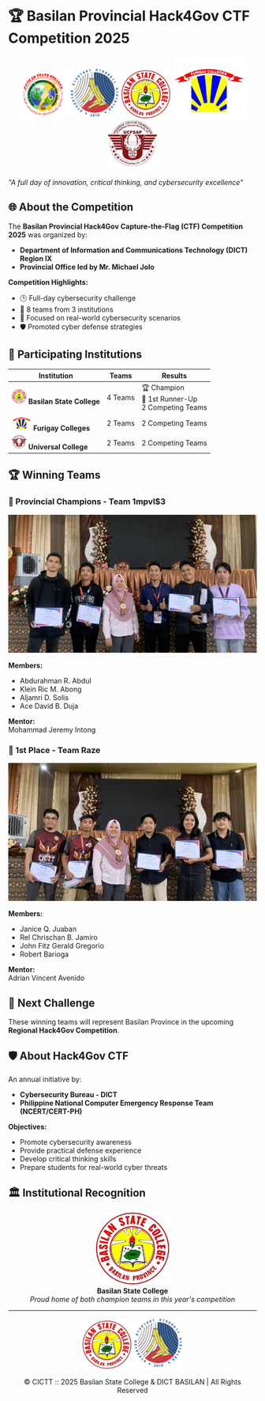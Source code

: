 # 🏆 Basilan Provincial Hack4Gov CTF Competition 2025

<p align="center">
  <img src="cictt.png" width="100" alt="DICT Logo">
  <img src="DICT_Standard.png" width="100" alt="DICT Logo">
  <img src="Basilan_State_College-removebg-preview.png" width="100" alt="BaSC Logo">
  <img src="fci.png" width="150" alt="Furigay Logo">
  <img src="UCFSAP.png" width="100" alt="Universal College Logo">
</p>

*"A full day of innovation, critical thinking, and cybersecurity excellence"*

## 🌐 About the Competition

The **Basilan Provincial Hack4Gov Capture-the-Flag (CTF) Competition 2025** was organized by:
- **Department of Information and Communications Technology (DICT) Region IX**
- **Provincial Office led by Mr. Michael Jolo**

**Competition Highlights:**
- 🕒 Full-day cybersecurity challenge
- 🏫 8 teams from 3 institutions
- 🧠 Focused on real-world cybersecurity scenarios
- 🛡️ Promoted cyber defense strategies

## 🏫 Participating Institutions

<div align="center">

| Institution | Teams | Results |
|-------------|-------|---------|
| <img src="Basilan_State_College-removebg-preview.png" width="30"> **Basilan State College** | 4 Teams | 🏆 Champion<br>🥇 1st Runner-Up<br>2 Competing Teams |
| <img src="fci.png" width="40"> **Furigay Colleges** | 2 Teams | 2 Competing Teams |
| <img src="UCFSAP.png" width="30"> **Universal College** | 2 Teams | 2 Competing Teams |

</div>

## 🏆 Winning Teams

### 🥇 Provincial Champions - Team 1mpvl$3
![Team 1mpvl$3](1mpulse.jpg)

**Members:**
- Abdurahman R. Abdul
- Klein Ric M. Abong
- Aljamri D. Solis
- Ace David B. Duja

**Mentor:**  
Mohammad Jeremy Intong

### 🥈 1st Place - Team Raze
![Team Raze](raze.jpg)

**Members:**
- Janice Q. Juaban
- Rel Chrischan B. Jamiro
- John Fitz Gerald Gregorio
- Robert Barioga

**Mentor:**  
Adrian Vincent Avenido

## 🚀 Next Challenge
These winning teams will represent Basilan Province in the upcoming **Regional Hack4Gov Competition**.

## 🛡️ About Hack4Gov CTF
An annual initiative by:
- **Cybersecurity Bureau - DICT**
- **Philippine National Computer Emergency Response Team (NCERT/CERT-PH)**

**Objectives:**
- Promote cybersecurity awareness
- Provide practical defense experience
- Develop critical thinking skills
- Prepare students for real-world cyber threats

## 🏛️ Institutional Recognition

<div align="center">
  <img src="Basilan_State_College-removebg-preview.png" width="150" alt="BaSC Logo">
  <br>
  <strong>Basilan State College</strong><br>
  <em>Proud home of both champion teams in this year's competition</em>
</div>

---

<div align="center">
  <img src="Basilan_State_College-removebg-preview.png" width="100" alt="BSC Logo">
  <img src="DICT_Standard.png" width="100" alt="DICT Logo">
  <p>© CICTT :: 2025 Basilan State College & DICT BASILAN | All Rights Reserved</p>
</div>